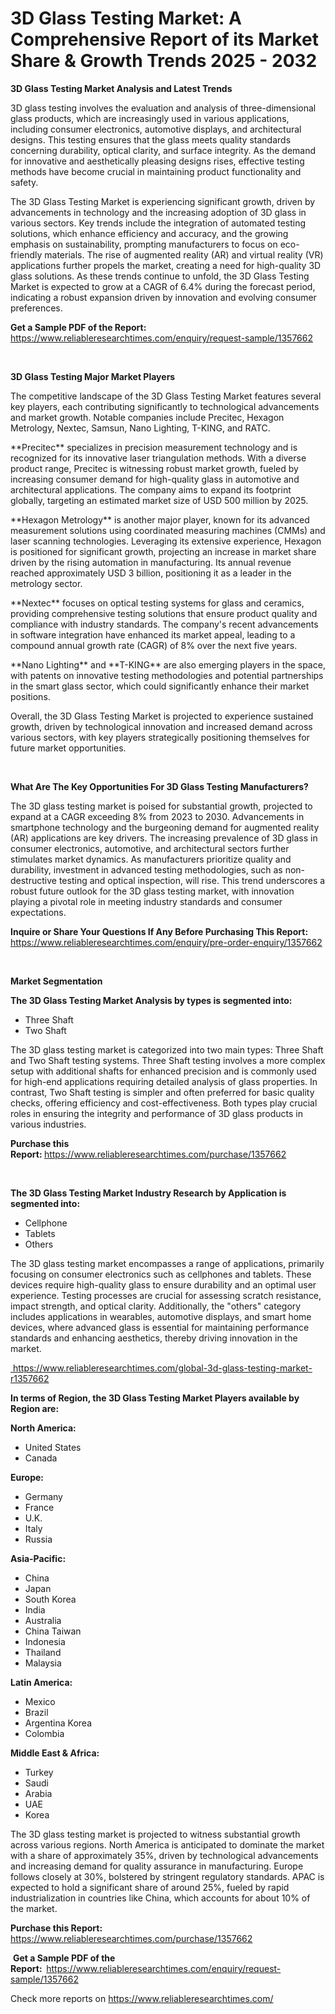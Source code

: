 <p><h1>3D Glass Testing Market: A Comprehensive Report of its Market Share & Growth Trends 2025 - 2032</h1></p><p><strong>3D Glass Testing Market Analysis and Latest Trends</strong></p>
<p><p>3D glass testing involves the evaluation and analysis of three-dimensional glass products, which are increasingly used in various applications, including consumer electronics, automotive displays, and architectural designs. This testing ensures that the glass meets quality standards concerning durability, optical clarity, and surface integrity. As the demand for innovative and aesthetically pleasing designs rises, effective testing methods have become crucial in maintaining product functionality and safety.</p><p>The 3D Glass Testing Market is experiencing significant growth, driven by advancements in technology and the increasing adoption of 3D glass in various sectors. Key trends include the integration of automated testing solutions, which enhance efficiency and accuracy, and the growing emphasis on sustainability, prompting manufacturers to focus on eco-friendly materials. The rise of augmented reality (AR) and virtual reality (VR) applications further propels the market, creating a need for high-quality 3D glass solutions. As these trends continue to unfold, the 3D Glass Testing Market is expected to grow at a CAGR of 6.4% during the forecast period, indicating a robust expansion driven by innovation and evolving consumer preferences.</p></p>
<p><strong>Get a Sample PDF of the Report:&nbsp;</strong> <a href="https://www.reliableresearchtimes.com/enquiry/request-sample/1357662?utm_campaign=2214&utm_medium=2&utm_source=Github&utm_content=ia&utm_term=24022025&utm_id=3d-glass-testing">https://www.reliableresearchtimes.com/enquiry/request-sample/1357662</a></p>
<p>&nbsp;</p>
<p><strong>3D Glass Testing Major Market Players</strong></p>
<p><p>The competitive landscape of the 3D Glass Testing Market features several key players, each contributing significantly to technological advancements and market growth. Notable companies include Precitec, Hexagon Metrology, Nextec, Samsun, Nano Lighting, T-KING, and RATC.</p><p>**Precitec** specializes in precision measurement technology and is recognized for its innovative laser triangulation methods. With a diverse product range, Precitec is witnessing robust market growth, fueled by increasing consumer demand for high-quality glass in automotive and architectural applications. The company aims to expand its footprint globally, targeting an estimated market size of USD 500 million by 2025.</p><p>**Hexagon Metrology** is another major player, known for its advanced measurement solutions using coordinated measuring machines (CMMs) and laser scanning technologies. Leveraging its extensive experience, Hexagon is positioned for significant growth, projecting an increase in market share driven by the rising automation in manufacturing. Its annual revenue reached approximately USD 3 billion, positioning it as a leader in the metrology sector.</p><p>**Nextec** focuses on optical testing systems for glass and ceramics, providing comprehensive testing solutions that ensure product quality and compliance with industry standards. The company's recent advancements in software integration have enhanced its market appeal, leading to a compound annual growth rate (CAGR) of 8% over the next five years.</p><p>**Nano Lighting** and **T-KING** are also emerging players in the space, with patents on innovative testing methodologies and potential partnerships in the smart glass sector, which could significantly enhance their market positions.</p><p>Overall, the 3D Glass Testing Market is projected to experience sustained growth, driven by technological innovation and increased demand across various sectors, with key players strategically positioning themselves for future market opportunities.</p></p>
<p>&nbsp;</p>
<p><strong>What Are The Key Opportunities For 3D Glass Testing Manufacturers?</strong></p>
<p><p>The 3D glass testing market is poised for substantial growth, projected to expand at a CAGR exceeding 8% from 2023 to 2030. Advancements in smartphone technology and the burgeoning demand for augmented reality (AR) applications are key drivers. The increasing prevalence of 3D glass in consumer electronics, automotive, and architectural sectors further stimulates market dynamics. As manufacturers prioritize quality and durability, investment in advanced testing methodologies, such as non-destructive testing and optical inspection, will rise. This trend underscores a robust future outlook for the 3D glass testing market, with innovation playing a pivotal role in meeting industry standards and consumer expectations.</p></p>
<p><strong>Inquire or Share Your Questions If Any Before Purchasing This Report:</strong> <a href="https://www.reliableresearchtimes.com/enquiry/pre-order-enquiry/1357662?utm_campaign=2214&utm_medium=2&utm_source=Github&utm_content=ia&utm_term=24022025&utm_id=3d-glass-testing">https://www.reliableresearchtimes.com/enquiry/pre-order-enquiry/1357662</a></p>
<p>&nbsp;</p>
<p><strong>Market Segmentation</strong></p>
<p><strong>The 3D Glass Testing Market Analysis by types is segmented into:</strong></p>
<p><ul><li>Three Shaft</li><li>Two Shaft</li></ul></p>
<p><p>The 3D glass testing market is categorized into two main types: Three Shaft and Two Shaft testing systems. Three Shaft testing involves a more complex setup with additional shafts for enhanced precision and is commonly used for high-end applications requiring detailed analysis of glass properties. In contrast, Two Shaft testing is simpler and often preferred for basic quality checks, offering efficiency and cost-effectiveness. Both types play crucial roles in ensuring the integrity and performance of 3D glass products in various industries.</p></p>
<p><strong>Purchase this Report:&nbsp;</strong><a href="https://www.reliableresearchtimes.com/purchase/1357662?utm_campaign=2214&utm_medium=2&utm_source=Github&utm_content=ia&utm_term=24022025&utm_id=3d-glass-testing">https://www.reliableresearchtimes.com/purchase/1357662</a></p>
<p>&nbsp;</p>
<p><strong>The 3D Glass Testing Market Industry Research by Application is segmented into:</strong></p>
<p><ul><li>Cellphone</li><li>Tablets</li><li>Others</li></ul></p>
<p><p>The 3D glass testing market encompasses a range of applications, primarily focusing on consumer electronics such as cellphones and tablets. These devices require high-quality glass to ensure durability and an optimal user experience. Testing processes are crucial for assessing scratch resistance, impact strength, and optical clarity. Additionally, the "others" category includes applications in wearables, automotive displays, and smart home devices, where advanced glass is essential for maintaining performance standards and enhancing aesthetics, thereby driving innovation in the market.</p></p>
<p><a href="https://www.reliableresearchtimes.com/global-3d-glass-testing-market-r1357662?utm_campaign=2214&utm_medium=2&utm_source=Github&utm_content=ia&utm_term=24022025&utm_id=3d-glass-testing">&nbsp;https://www.reliableresearchtimes.com/global-3d-glass-testing-market-r1357662</a></p>
<p><strong>In terms of Region, the 3D Glass Testing Market Players available by Region are:</strong></p>
<p>
    <p> <strong> North America: </strong>
        <ul>
            <li>United States</li>
            <li>Canada</li>
        </ul>
        </p> 
    <p> <strong> Europe: </strong>
        <ul>
            <li>Germany</li>
            <li>France</li>
            <li>U.K.</li>
            <li>Italy</li>
            <li>Russia</li>
        </ul>
        </p> 
    <p> <strong> Asia-Pacific: </strong>
        <ul>
            <li>China</li>
            <li>Japan</li>
            <li>South Korea</li>
            <li>India</li>
            <li>Australia</li>
            <li>China Taiwan</li>
            <li>Indonesia</li>
            <li>Thailand</li>
            <li>Malaysia</li>
        </ul>
        </p> 
    <p> <strong> Latin America: </strong>
        <ul>
            <li>Mexico</li>
            <li>Brazil</li>
            <li>Argentina Korea</li>
            <li>Colombia</li>
        </ul>
        </p> 
    <p> <strong> Middle East & Africa: </strong>
        <ul>
            <li>Turkey</li>
            <li>Saudi</li>
            <li>Arabia</li>
            <li>UAE</li>
            <li>Korea</li>
        </ul>
    </p>
    </p>
<p><p>The 3D glass testing market is projected to witness substantial growth across various regions. North America is anticipated to dominate the market with a share of approximately 35%, driven by technological advancements and increasing demand for quality assurance in manufacturing. Europe follows closely at 30%, bolstered by stringent regulatory standards. APAC is expected to hold a significant share of around 25%, fueled by rapid industrialization in countries like China, which accounts for about 10% of the market.</p></p>
<p><strong>Purchase this Report: </strong><a href="https://www.reliableresearchtimes.com/purchase/1357662?utm_campaign=2214&utm_medium=2&utm_source=Github&utm_content=ia&utm_term=24022025&utm_id=3d-glass-testing">https://www.reliableresearchtimes.com/purchase/1357662</a></p>
<p>&nbsp;<strong>Get a Sample PDF of the Report:&nbsp;&nbsp;</strong><a href="https://www.reliableresearchtimes.com/enquiry/request-sample/1357662?utm_campaign=2214&utm_medium=2&utm_source=Github&utm_content=ia&utm_term=24022025&utm_id=3d-glass-testing">https://www.reliableresearchtimes.com/enquiry/request-sample/1357662</a></p>
<p><strong></strong></p>
<p>Check more reports on <a href="https://www.reliableresearchtimes.com/?utm_campaign=2214&utm_medium=2&utm_source=Github&utm_content=ia&utm_term=24022025&utm_id=3d-glass-testing">https://www.reliableresearchtimes.com/</a></p>